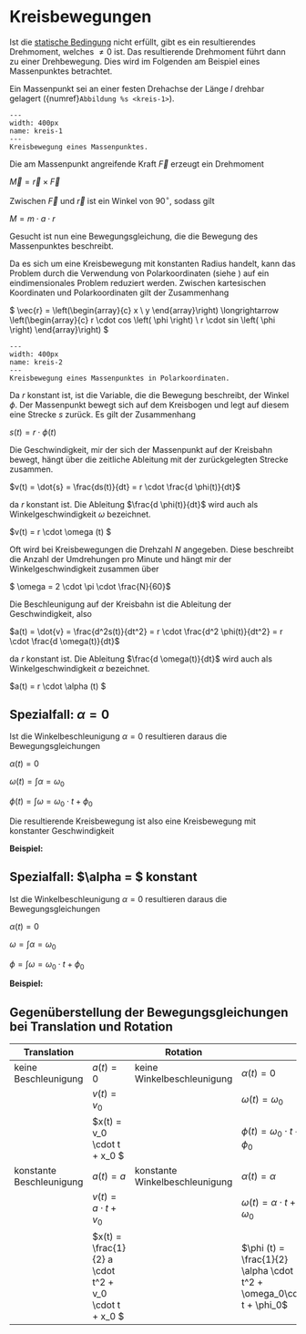 # Kreisbewegungen

Ist die [statische Bedingung](./drehmoment.html#gleichgewichtsbedingung) nicht erfüllt, gibt es ein resultierendes Drehmoment, welches $\not = 0$ ist.
Das resultierende Drehmoment führt dann zu einer Drehbewegung. Dies wird im Folgenden am Beispiel eines Massenpunktes betrachtet. 

Ein Massenpunkt sei an einer festen Drehachse der Länge $l$ drehbar gelagert ({numref}`Abbildung %s <kreis-1>`). 

```{figure} Bilder/kreisbewegung1.png
---
width: 400px
name: kreis-1
---
Kreisbewegung eines Massenpunktes.
 ```

Die am Massenpunkt angreifende Kraft $\vec{F}$ erzeugt ein Drehmoment 

$\vec{M} = \vec{r} \times \vec{F}$

Zwischen $\vec{F}$ und $\vec{r}$ ist ein Winkel von $90^\circ$, sodass gilt

$M = m \cdot a \cdot r$

Gesucht ist nun eine Bewegungsgleichung, die die Bewegung des Massenpunktes beschreibt. 

Da es sich um eine Kreisbewegung mit konstanten Radius handelt, kann das Problem durch die Verwendung von Polarkoordinaten (siehe [](../../Koordinatensysteme/polarkoordinaten.md)) auf ein eindimensionales Problem reduziert werden. 
Zwischen kartesischen Koordinaten und Polarkoordinaten gilt der Zusammenhang

$ \vec{r} = \left(\begin{array}{c} x \\ y \end{array}\right) \longrightarrow \left(\begin{array}{c} r \cdot cos \left( \phi \right) \\ r \cdot sin \left( \phi \right) \end{array}\right) $ 

```{figure} Bilder/kreisbewegung2.png
---
width: 400px
name: kreis-2
---
Kreisbewegung eines Massenpunktes in Polarkoordinaten.
 ```

Da $r$ konstant ist, ist die Variable, die die Bewegung beschreibt, der Winkel $\phi$. 
Der Massenpunkt bewegt sich auf dem Kreisbogen und legt auf diesem eine Strecke $s$ zurück. Es gilt der Zusammenhang

$s(t) = r \cdot \phi(t)$

Die Geschwindigkeit, mir der sich der Massenpunkt auf der Kreisbahn bewegt, hängt über die zeitliche Ableitung mit der zurückgelegten Strecke zusammen. 

$v(t) = \dot{s} = \frac{ds(t)}{dt} = r \cdot \frac{d \phi(t)}{dt}$

da $r$ konstant ist. Die Ableitung $\frac{d \phi(t)}{dt}$ wird auch als Winkelgeschwindigkeit $\omega$ bezeichnet.

$v(t) = r \cdot \omega (t) $ 

Oft wird bei Kreisbewegungen die Drehzahl $N$ angegeben. Diese beschreibt die Anzahl der Umdrehungen pro Minute und hängt mir der Winkelgeschwindigkeit zusammen über

$ \omega = 2 \cdot \pi \cdot \frac{N}{60}$

Die Beschleunigung auf der Kreisbahn ist die Ableitung der Geschwindigkeit, also 

$a(t) = \dot{v} = \frac{d^2s(t)}{dt^2} = r \cdot \frac{d^2 \phi(t)}{dt^2} = r \cdot \frac{d \omega(t)}{dt}$

da $r$ konstant ist. Die Ableitung $\frac{d \omega(t)}{dt}$ wird auch als Winkelgeschwindigkeit $\alpha$ bezeichnet.

$a(t) = r \cdot \alpha (t) $ 


## Spezialfall: $\alpha = 0$

Ist die Winkelbeschleunigung $\alpha = 0$ resultieren daraus die Bewegungsgleichungen

$\alpha (t) = 0$

$\omega (t) = \int \alpha = \omega_0$

$\phi (t) = \int \omega = \omega_0 \cdot t + \phi_0$

Die resultierende Kreisbewegung ist also eine Kreisbewegung mit konstanter Geschwindigkeit

**Beispiel:**


## Spezialfall: $\alpha = $ konstant

Ist die Winkelbeschleunigung $\alpha = 0$ resultieren daraus die Bewegungsgleichungen

$\alpha (t) = 0$

$\omega = \int \alpha = \omega_0$

$\phi = \int \omega = \omega_0 \cdot t + \phi_0$

**Beispiel:**

## Gegenüberstellung der Bewegungsgleichungen bei Translation und Rotation


|Translation ||Rotation||
|-|-|-|-|
|keine Beschleunigung|$a(t)=0$| keine Winkelbeschleunigung| $\alpha (t)= 0$|
||$v(t) = v_0$||$\omega (t) = \omega_0$|
||$x(t) = v_0 \cdot t + x_0 $||$\phi (t) = \omega_0\cdot t + \phi_0$|
|konstante Beschleunigung|$a(t) = a$| konstante Winkelbeschleunigung| $\alpha (t) = \alpha$|
||$v(t) = a\cdot t + v_0$||$\omega (t) = \alpha \cdot t + \omega_0$|
||$x(t) = \frac{1}{2} a \cdot t^2 + v_0 \cdot t + x_0 $||$\phi (t) = \frac{1}{2} \alpha \cdot t^2 + \omega_0\cdot t + \phi_0$|